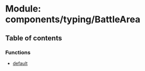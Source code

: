 # Module: components/typing/BattleArea

## Table of contents

### Functions

- [default](../functions/components_typing_BattleArea.default.md)
